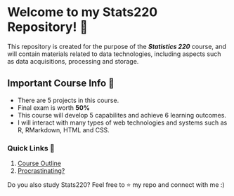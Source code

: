 # Welcome to my Stats220 Repository! 🌟

This repository is created for the purpose of the ***Statistics 220*** course, and will contain materials related to data technologies, including aspects such as data acquisitions, processing and storage. 

## Important Course Info 📖
* There are 5 projects in this course.
* Final exam is worth **50%**
* This course will develop 5 capabilites and achieve 6 learning outcomes.
* I will interact with many types of web technologies and systems such as R, RMarkdown, HTML and CSS. 

### Quick Links 🔗
1. [Course Outline](https://courseoutline.auckland.ac.nz/dco/course/STATS/220/1213)
2. [Procrastinating?](https://theuselessweb.com/)


Do you also study Stats220? Feel free to ⭐️ my repo and connect with me :) 
